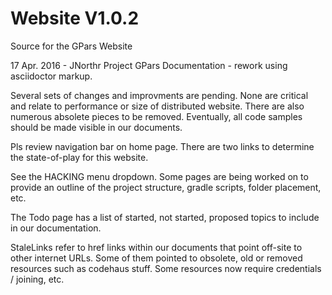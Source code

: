 # Website V1.0.2
Source for the GPars Website

17 Apr. 2016 - JNorthr
Project GPars Documentation - rework using asciidoctor markup.

Several sets of changes and improvments are pending. None are critical and relate to performance or size of distributed website. There are also numerous absolete pieces  to be removed. Eventually, all code samples should be made visible in our documents.

Pls review navigation bar on home page. There are two links to determine the state-of-play for this website.

See the HACKING menu dropdown. Some pages are being worked on to provide an outline of the project structure, gradle scripts, folder placement, etc.

The Todo page has a list of started, not started, proposed topics to include in our documentation.

 StaleLinks refer to href links within our documents that point off-site to other internet URLs. Some of them pointed to obsolete, old or removed resources such as codehaus stuff. Some resources now require credentials / joining, etc.

